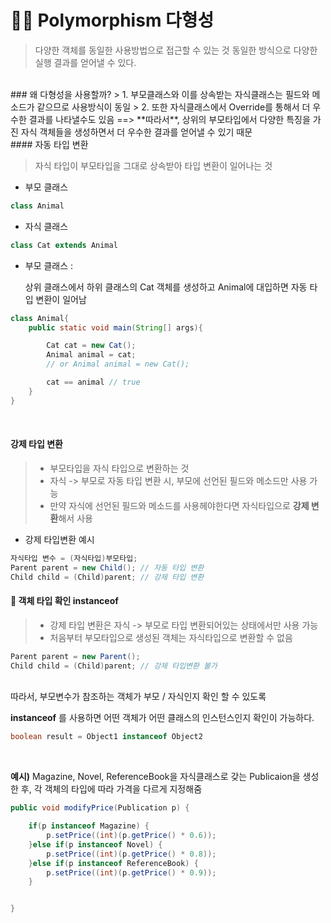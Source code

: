 # 👯‍♂️ Polymorphism 다형성

> 다양한 객체를 동일한 사용방법으로 접근할 수 있는 것
> 동일한 방식으로 다양한 실행 결과를 얻어낼 수 있다.

<br />
### 왜 다형성을 사용할까?
> 1. 부모클래스와 이를 상속받는 자식클래스는 필드와 메소드가 같으므로 사용방식이 동일
> 2. 또한 자식클래스에서 Override를 통해서 더 우수한 결과를 나타낼수도 있음
==> **따라서**, 상위의 부모타입에서 다양한 특징을 가진 자식 객체들을 생성하면서 더 우수한 결과를 얻어낼 수 있기 때문

<br />
#### 자동 타입 변환

> 자식 타입이 부모타입을 그대로 상속받아 타입 변환이 일어나는 것

- 부모 클래스

```java
class Animal
```

- 자식 클래스

```java
class Cat extends Animal
```

- 부모 클래스 :

  상위 클래스에서 하위 클래스의 Cat 객체를 생성하고 Animal에 대입하면 자동 타입 변환이 일어남

```java
class Animal{
    public static void main(String[] args){

        Cat cat = new Cat();
        Animal animal = cat;
        // or Animal animal = new Cat();

        cat == animal // true
    }
}
```

<br />

#### 강제 타입 변환

> - 부모타입을 자식 타입으로 변환하는 것
> - 자식 -> 부모로 자동 타입 변환 시, 부모에 선언된 필드와 메소드만 사용 가능
> - 만약 자식에 선언된 필드와 메소드를 사용헤야한다면 자식타입으로 **강제 변환**해서 사용

>

- 강제 타입변환 예시

```java
자식타입 변수 = (자식타입)부모타입;
Parent parent = new Child(); // 자동 타입 변환
Child child = (Child)parent; // 강제 타입 변환

```

#### 🦊 객체 타입 확인 instanceof

> - 강제 타입 변환은 자식 -> 부모로 타입 변환되어있는 상태에서만 사용 가능
> - 처음부터 부모타입으로 생성된 객체는 자식타입으로 변환할 수 없음

```java
Parent parent = new Parent();
Child child = (Child)parent; // 강제 타입변환 불가
```

<br/>
따라서, 부모변수가 참조하는 객체가 부모 / 자식인지 확인 할 수 있도록

**instanceof** 를 사용하면 어떤 객체가 어떤 클래스의 인스턴스인지 확인이 가능하다.

```java
boolean result = Object1 instanceof Object2
```

<br>

**예시)**
Magazine, Novel, ReferenceBook을 자식클래스로 갖는 Publicaion을 생성한 후,
각 객체의 타입에 따라 가격을 다르게 지정해줌

```java
public void modifyPrice(Publication p) {

	if(p instanceof Magazine) {
		p.setPrice((int)(p.getPrice() * 0.6));
	}else if(p instanceof Novel) {
		p.setPrice((int)(p.getPrice() * 0.8));
	}else if(p instanceof ReferenceBook) {
		p.setPrice((int)(p.getPrice() * 0.9));
	}


}
```
